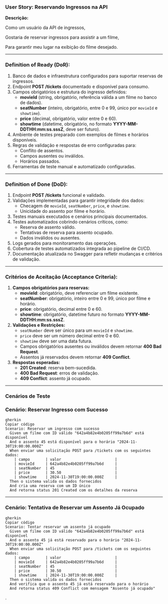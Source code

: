 ### **User Story: Reservando Ingressos na API**

**Descrição:**

Como um usuário da API de ingressos,

Gostaria de reservar ingressos para assistir a um filme,

Para garantir meu lugar na exibição do filme desejado.

---

### **Definition of Ready (DoR):**

1. Banco de dados e infraestrutura configurados para suportar reservas de ingressos.
2. Endpoint **POST /tickets** documentado e disponível para consumo.
3. Campos obrigatórios e estrutura do ingresso definidos:
    - **movieId** (string, obrigatório, referência válida a um filme no banco de dados).
    - **seatNumber** (inteiro, obrigatório, entre 0 e 99, único por `movieId` e `showtime`).
    - **price** (decimal, obrigatório, valor entre 0 e 60).
    - **showtime** (datetime, obrigatório, no formato **YYYY-MM-DDTHH:mm:ss.sssZ**, deve ser futuro).
4. Ambiente de testes preparado com exemplos de filmes e horários disponíveis.
5. Regras de validação e respostas de erro configuradas para:
    - Conflito de assentos.
    - Campos ausentes ou inválidos.
    - Horários passados.
6. Ferramentas de teste manual e automatizado configuradas.

---

### **Definition of Done (DoD):**

1. Endpoint **POST /tickets** funcional e validado.
2. Validações implementadas para garantir integridade dos dados:
    - Checagem de `movieId`, `seatNumber`, `price`, e `showtime`.
    - Unicidade do assento por filme e horário.
3. Testes manuais executados e cenários principais documentados.
4. Testes automatizados cobrindo cenários críticos, como:
    - Reserva de assento válido.
    - Tentativas de reserva para assento ocupado.
    - Dados inválidos ou ausentes.
5. Logs gerados para monitoramento das operações.
6. Cobertura de testes automatizados integrada ao pipeline de CI/CD.
7. Documentação atualizada no Swagger para refletir mudanças e critérios de validação.

---

### **Critérios de Aceitação (Acceptance Criteria):**

1. **Campos obrigatórios para reservas:**
    - **movieId**: obrigatório, deve referenciar um filme existente.
    - **seatNumber**: obrigatório, inteiro entre 0 e 99, único por filme e horário.
    - **price**: obrigatório, decimal entre 0 e 60.
    - **showtime**: obrigatório, datetime futuro no formato **YYYY-MM-DDTHH:mm:ss.sssZ**.
2. **Validações e Restrições:**
    - `seatNumber` deve ser único para um `movieId` e `showtime`.
    - `price` deve ser um número decimal entre 0 e 60.
    - `showtime` deve ser uma data futura.
    - Campos obrigatórios ausentes ou inválidos devem retornar **400 Bad Request**.
    - Assentos já reservados devem retornar **409 Conflict**.
3. **Respostas esperadas:**
    - **201 Created**: reserva bem-sucedida.
    - **400 Bad Request**: erros de validação.
    - **409 Conflict**: assento já ocupado.

---

### **Cenários de Teste**

### **Cenário: Reservar Ingresso com Sucesso**

```gherkin
gherkin
Copiar código
Scenario: Reservar um ingresso com sucesso
  Given um filme com ID válido "642a4b82e4b0205ff99a7b6d" está disponível
  And o assento 45 está disponível para o horário "2024-11-30T19:00:00.000Z"
  When enviar uma solicitação POST para /tickets com os seguintes dados:
    | campo       | valor                        |
    | movieId     | 642a4b82e4b0205ff99a7b6d     |
    | seatNumber  | 45                           |
    | price       | 30.50                        |
    | showtime    | 2024-11-30T19:00:00.000Z     |
  Then o sistema valida os dados fornecidos
  And cria uma reserva com um ID único
  And retorna status 201 Created com os detalhes da reserva

```

---

### **Cenário: Tentativa de Reservar um Assento Já Ocupado**

```gherkin
gherkin
Copiar código
Scenario: Tentar reservar um assento já ocupado
  Given um filme com ID válido "642a4b82e4b0205ff99a7b6d" está disponível
  And o assento 45 já está reservado para o horário "2024-11-30T19:00:00.000Z"
  When enviar uma solicitação POST para /tickets com os seguintes dados:
    | campo       | valor                        |
    | movieId     | 642a4b82e4b0205ff99a7b6d     |
    | seatNumber  | 45                           |
    | price       | 30.50                        |
    | showtime    | 2024-11-30T19:00:00.000Z     |
  Then o sistema valida os dados fornecidos
  And verifica que o assento 45 já está reservado para o horário
  And retorna status 409 Conflict com mensagem "Assento já ocupado"

```

.